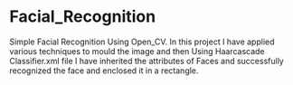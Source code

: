 # Facial_Recognition
Simple Facial Recognition Using Open_CV. In this project I have applied various techniques to mould the image and then Using Haarcascade Classifier.xml file I have inherited the attributes of Faces and successfully recognized the face and enclosed it in a rectangle.
